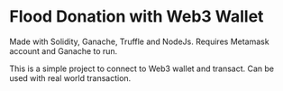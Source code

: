 # Flood Donation with Web3 Wallet
Made with Solidity, Ganache, Truffle and NodeJs.
Requires Metamask account and Ganache to run. 

This is a simple project to connect to Web3 wallet and transact. Can be used with real world transaction.
